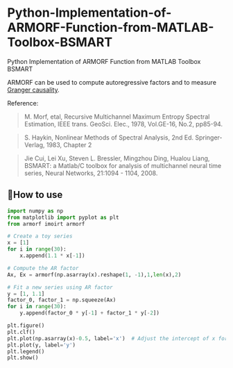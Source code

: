 # Python-Implementation-of-ARMORF-Function-from-MATLAB-Toolbox-BSMART
Python Implementation of ARMORF Function from MATLAB Toolbox BSMART

ARMORF can be used to compute autoregressive factors and to measure [Granger causality](https://en.wikipedia.org/wiki/Granger_causality).

Reference: 
>M. Morf, etal, Recursive Multichannel Maximum Entropy Spectral Estimation, IEEE trans. GeoSci. Elec., 1978, Vol.GE-16, No.2, pp85-94.
            
>S. Haykin, Nonlinear Methods of Spectral Analysis, 2nd Ed. Springer-Verlag, 1983, Chapter 2
            
>Jie Cui, Lei Xu, Steven L. Bressler, Mingzhou Ding, Hualou Liang, BSMART: a Matlab/C toolbox for analysis of multichannel neural time series, Neural Networks, 21:1094 - 1104, 2008.
## :unicorn:How to use
```Python
import numpy as np
from matplotlib import pyplot as plt
from armorf imoirt armorf

# Create a toy series
x = [1]   
for i in range(30):
    x.append(1.1 * x[-1])

# Compute the AR factor
Ax, Ex = armorf(np.asarray(x).reshape(1, -1),1,len(x),2)

# Fit a new series using AR factor
y = [1, 1.1]
factor_0, factor_1 = np.squeeze(Ax)
for i in range(30):
    y.append(factor_0 * y[-1] + factor_1 * y[-2])

plt.figure()
plt.clf()
plt.plot(np.asarray(x)-0.5, label='x')  # Adjust the intercept of x for better visualization
plt.plot(y, label='y')
plt.legend()
plt.show()
```
